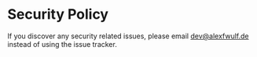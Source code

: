# Security Policy

If you discover any security related issues, please email dev@alexfwulf.de instead of using the issue tracker.
